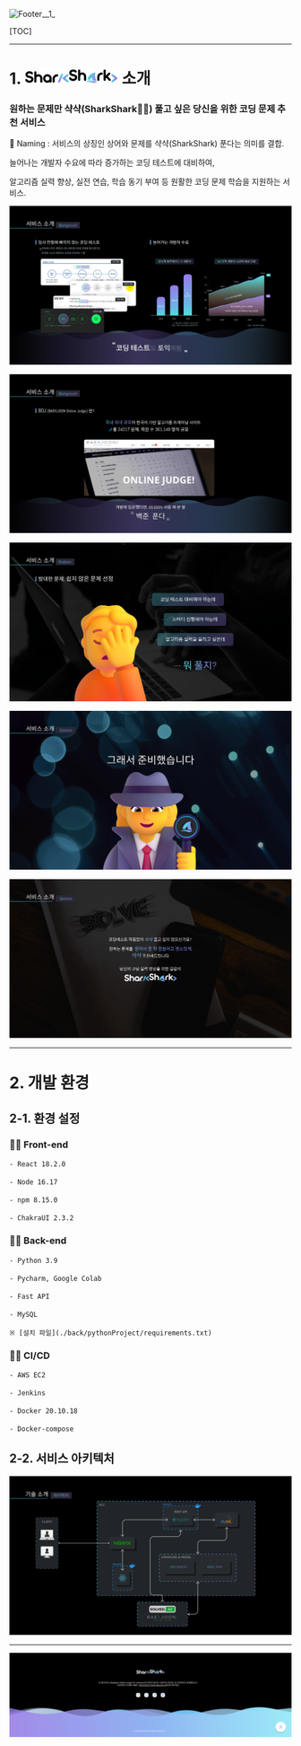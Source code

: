 ![Footer__1_](./images/README/Footer__1_.png)
  
[TOC]





------------------------------------------

# 1. ![logo_dark](./images/README/logo_dark.png) 소개

  
  ### **원하는 문제만 샥샥(SharkShark🦈🦈) 풀고 싶은 당신을 위한 코딩 문제 추천 서비스**
    
  🌊 Naming : 서비스의 상징인 상어와 문제를 샥샥(SharkShark) 푼다는 의미를 결합.
  
   늘어나는 개발자 수요에 따라 증가하는 코딩 테스트에 대비하여, 
  
  알고리즘 실력 향상, 실전 연습, 학습 동기 부여 등 원활한 코딩 문제 학습을 지원하는 서비스.
  
![PT_3](./images/README/PT_3.png)
  
![PT_4](./images/README/PT_4.png)
  
![PT_5](./images/README/PT_5.png)
  
![PT_6](./images/README/PT_6.png)
  
![PT_7](./images/README/PT_7.png)

------------------------------------------------------
  
# 2. 개발 환경
  
## 2-1. 환경 설정
    
  ### **🧑‍💻 Front-end**
    
    - React 18.2.0

    - Node 16.17

    - npm 8.15.0

    - ChakraUI 2.3.2

  ### **👨‍💻 Back-end**
    
    - Python 3.9
      
    - Pycharm, Google Colab

    - Fast API

    - MySQL

    ※ [설치 파일](./back/pythonProject/requirements.txt)
    
  ### **👩‍💻 CI/CD**  
    
    - AWS EC2
      
    - Jenkins
      
    - Docker 20.10.18
      
    - Docker-compose
      
  
## 2-2. 서비스 아키텍처
  
![PT_35](./images/README/PT_35.png)
  
------------------------------------------------------
  
![Footer](./images/README/Footer.png)
